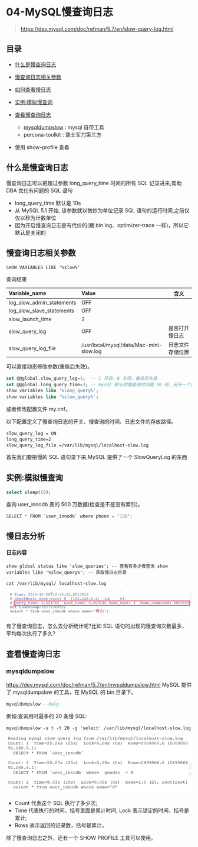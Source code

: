 # 04-MySQL慢查询日志

> https://dev.mysql.com/doc/refman/5.7/en/slow-query-log.html

## 目录

- [什么是慢查询日志](#什么是慢查询日志)
- [慢查询日志相关参数](#慢查询日志相关参数)
- [如何查看慢日志](#如何查看慢日志)
- [实例:模拟慢查询](#实例:模拟慢查询)
- [查看慢查询日志](#查看慢查询日志)
  - [mysqldumpslow](#mysqldumpslow) : mysql 自带工具
  - percona-toolkit : 瑞士军刀第三方 

- 使用 show-profile 查看

## 什么是慢查询日志

慢查询日志可以把超过参数 long_query_time 时间的所有 SQL 记录进来,帮助 DBA 优化有问题的 SQL 语句

- long_query_time 默认是 10s
- 从 MySQL 5.1 开始, 该参数就以微妙为单位记录 SQL 语句的运行时间,之前仅仅以秒为计数单位
- 因为开启慢查询日志是有代价的(跟 bin log、optimizer-trace 一样)，所以它默认是关闭的

## 慢查询日志相关参数

```
SHOW VARIABLES LIKE '%slow%'
```

查询结果

| Variable\_name               | Value                                   | 含义             |
| :--------------------------- | :-------------------------------------- | ---------------- |
| log\_slow\_admin\_statements | OFF                                     |                  |
| log\_slow\_slave\_statements | OFF                                     |                  |
| slow\_launch\_time           | 2                                       |                  |
| slow\_query\_log             | OFF                                     | 是否打开慢日志   |
| slow\_query\_log\_file       | /usr/local/mysql/data/Mac-mini-slow.log | 日志文件存储位置 |

可以直接动态修改参数(重启后失效)。

```sql
set @@global.slow_query_log=1;  -- 1 开启，0 关闭，重启后失效
set @@global.long_query_time=3; -- mysql 默认的慢查询时间是 10 秒，另开一个窗口后才会查到最新值 ​
show variables like '%long_query%';
show variables like '%slow_query%';
```

或者修改配置文件 my.cnf。

以下配置定义了慢查询日志的开关、慢查询的时间、日志文件的存放路径。

```
slow_query_log = ON
long_query_time=2
slow_query_log_file =/var/lib/mysql/localhost-slow.log
```

首先我们要把慢的 SQL 语句录下来,MySQL 提供了一个 SlowQueryLog 的东西

## 实例:模拟慢查询

```sql
select sleep(10);
```

查询 user_innodb 表的 500 万数据(检查是不是没有索引)。

```java
SELECT * FROM `user_innodb` where phone = '136';
```

## 慢日志分析

#### 日志内容

```
show global status like 'slow_queries'; -- 查看有多少慢查询 show variables like '%slow_query%'; -- 获取慢日志目录
```

```
cat /var/lib/mysql/ localhost-slow.log
```

![image-20200315192402413](../../../assets/image-20200315192402413.png)

有了慢查询日志，怎么去分析统计呢?比如 SQL 语句的出现的慢查询次数最多，平均每次执行了多久?

## 查看慢查询日志

### mysqldumpslow

https://dev.mysql.com/doc/refman/5.7/en/mysqldumpslow.html
MySQL 提供了 mysqldumpslow 的工具，在 MySQL 的 bin 目录下。

```sql
mysqldumpslow --help
```

例如:查询用时最多的 20 条慢 SQL:

```
mysqldumpslow -s t -t 20 -g 'select' /var/lib/mysql/localhost-slow.log
```

![image-20200315192456318](../../../assets/image-20200315192456318.png)

- Count 代表这个 SQL 执行了多少次;
- Time 代表执行的时间，括号里面是累计时间; Lock 表示锁定的时间，括号是累计;
- Rows 表示返回的记录数，括号是累计。

除了慢查询日志之外，还有一个 SHOW PROFILE 工具可以使用。

